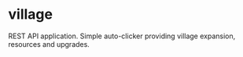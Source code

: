 # village

REST API application.
Simple auto-clicker providing village expansion, resources and upgrades.

